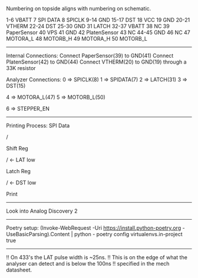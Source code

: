 Numbering on topside aligns with numbering on schematic.

1-6     VBATT
7       SPI DATA
8       SPICLK
9-14    GND
15-17   DST
18      VCC
19      GND
20-21   VTHERM
22-24   DST
25-30   GND
31      LATCH
32-37   VBATT
38      NC
39      PaperSensor
40      VPS
41      GND
42      PlatenSensor
43      NC
44-45   GND
46      NC
47      MOTORA_L
48      MOTORB_H
49      MOTORA_H
50      MOTORB_L

----

Internal Connections:
Connect  PaperSensor(39) to GND(41)
Connect  PlatenSensor(42) to GND(44)
Connect  VTHERM(20) to GND(19) through a 33K resistor

Analyzer Connections:
0 => SPICLK(8)
1 => SPIDATA(7)
2 => LATCH(31)
3 => DST(15)

4 => MOTORA_L(47)
5 => MOTORB_L(50)

6 => STEPPER_EN

----

Printing Process:
SPI Data

\/ 

Shift Reg

\/ <- LAT low

Latch Reg

\/ <- DST low

Print

----

Look into Analog Discovery 2

---

Poetry setup:
(Invoke-WebRequest -Uri https://install.python-poetry.org -UseBasicParsing).Content | python -
poetry config virtualenvs.in-project true

---

!! On 433's the LAT pulse width is ~25ns.
!! This is on the edge of what the analyser can detect and is below the 100ns
!! specified in the mech datasheet.